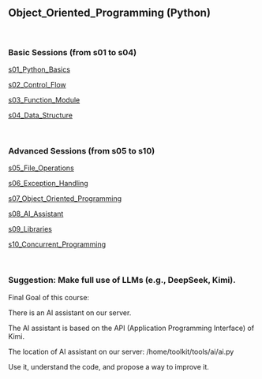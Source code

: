 

## Object_Oriented_Programming (Python)

<br>

### Basic Sessions (from s01 to s04)

[s01_Python_Basics](s01_Python_Basics)

[s02_Control_Flow](s02_Control_Flow)

[s03_Function_Module](s03_Function_Module)

[s04_Data_Structure](s04_Data_Structure)

<br>

### Advanced Sessions (from s05 to s10)

[s05_File_Operations](s05_File_Operations)

[s06_Exception_Handling](s06_Exception_Handling)

[s07_Object_Oriented_Programming](s07_Object_Oriented_Programming)

[s08_AI_Assistant](s08_AI_Assistant)

[s09_Libraries](s09_Libraries)

[s10_Concurrent_Programming](s10_Concurrent_Programming)

<br>

### Suggestion: Make full use of LLMs (e.g., DeepSeek, Kimi).

Final Goal of this course:

There is an AI assistant on our server.

The AI assistant is based on the API (Application Programming Interface) of Kimi.

The location of AI assistant on our server: /home/toolkit/tools/ai/ai.py

Use it, understand the code, and propose a way to improve it.







